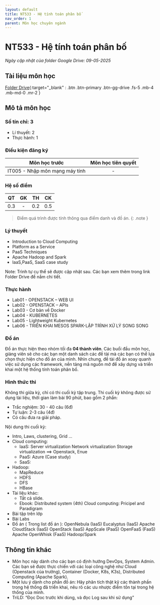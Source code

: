 ```yaml
---
layout: default
title: NT533 - Hệ tính toán phân bố
nav_order: 1
parent: Môn học chuyên ngành
---
```


# NT533 - Hệ tính toán phân bố

*Ngày cập nhật của folder Google Drive: 09-05-2025*
## Tài liệu môn học

[Folder Drive](https://drive.google.com/drive/folders/1hjS_CjDXuMiBoNEIGK9rGKVdEHMox7Fd?usp=sharing){:target="_blank" : .btn .btn-primary .btn-gg-drive .fs-5 .mb-4 .mb-md-0 .mr-2 }

## Mô tả môn học

### Số tín chỉ: 3
- Lí thuyết: 2
- Thực hành: 1

### Điều kiện đăng ký

| Môn học trước| Môn học tiên quyết  |
|------|-----|
| <center>IT005 - Nhập môn mạng máy tính</center>| <center>-</center>|

### Hệ số điểm

| QT   | GK  | TH  | CK  |
|------|-----|-----|-----|
| <center>0.3</center>| <center>-</center>| <center>0.2</center> | <center>0.5</center> |

> Điểm quá trình được tính thông qua điểm danh và đồ án.
{: .note }

### Lý thuyết

- Introduction to Cloud Computing
- Platform as a Service
- PaaS Techniques
- Apache Hadoop and Spark
- IaaS,PaaS, SaaS case study

Note: Trình tự cụ thể sẽ được cập nhật sau. Các bạn xem thêm trong link Folder Drive để nắm chi tiết.

### Thực hành

 - Lab01 - OPENSTACK – WEB UI
 - Lab02 - OPENSTACK – APIs
 - Lab03 - Cơ bản về Docker
 - Lab04 - KUBERNETES
 - Lab05 - Lightweight Kubernetes
 - Lab06 - TRIỂN KHAI MESOS SPARK-LẬP TRÌNH XỬ LÝ SONG SONG

### Đồ án

Đồ án thực hiện theo nhóm tối đa **04 thành viên**. Các buổi đầu môn học, giảng viên sẽ cho các bạn một danh sách các đề tài mà các bạn có thể lựa chọn thực hiện cho đồ án của mình. Nhìn chung, đề tài đồ án xoay quanh việc sử dụng các framework, nền tảng mã nguồn mở để xây dựng và triển khai một hệ thống tính toán phân bố.

### Hình thức thi

Không thi giữa kỳ, chỉ có thi cuối kỳ tập trung. Thi cuối kỳ không được sử dụng tài liệu, thời gian làm bài 90 phút, bao gồm 2 phần:

- Trắc nghiệm: 30 - 40 câu (6đ)
- Tự luận: 2-3 câu (4đ)
- Có câu đưa ra giải pháp.

Nội dung thi cuối kỳ:

- Intro, Laws, clustering, Grid ...
- Cloud computing:
	+ IaaS:
		Server virtualization
		Network virtualization
		Storage virtualization
		==> Openstack, Enue
	+ PaaS: Azure (Case study)
	+ SaaS:
- Hadoop:
	+ MapReduce
	+ HDFS
	+ DFS
	+ HBase
- Tài liệu khác:
	+ Tất cả slide.
	+ Ebook:
		Distributed system (4th)
 		Cloud computing: Pricipel and Paradigram
- Bài tập trên lớp
- Bài Labs
- Đồ án ( Trong list đồ án ):
	OpenNebula (IaaS)
	Eucalyptus (IaaS)
	Apache CloudStack (IaaS)
	OpenStack (IaaS)
	AppScale (PaaS)
	OpenFaaS (FaaS)
	Apache OpenWhisk (FaaS)
	Hadoop/Spark



## Thông tin khác

- Môn học này dành cho các bạn có định hướng DevOps, System Admin.  Các bạn sẽ được thực chiến với các loại công nghệ như Cloud (Openstack của trường), Container (Docker, K8s, K3s), Distributed Computing (Apache Spark).
- Một lưu ý dành cho phần đồ án: Hãy phân tích thật kỹ các thành phần trong hệ thống đã triển khai, nêu rõ các ưu nhược điểm tồn tại trong hệ thống của mình.
- TriLD: “Đọc Doc trước khi dùng, và đọc Log sau khi sử dụng”
